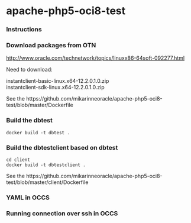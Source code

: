 # apache-php5-oci8-test

### Instructions

### Download packages from OTN

http://www.oracle.com/technetwork/topics/linuxx86-64soft-092277.html<p>
Need to download:
<p>
instantclient-basic-linux.x64-12.2.0.1.0.zip<br>
instantclient-sdk-linux.x64-12.2.0.1.0.zip<br>
<p>
See the https://github.com/mikarinneoracle/apache-php5-oci8-test/blob/master/Dockerfile

### Build the dbtest

`docker build -t dbtest .`

### Build the dbtestclient based on dbtest

`cd client`<br>
`docker build -t dbtestclient .`
<p>
See the https://github.com/mikarinneoracle/apache-php5-oci8-test/blob/master/client/Dockerfile

### YAML in OCCS

### Running connection over ssh in OCCS





